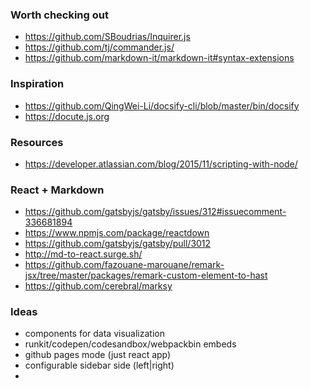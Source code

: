 ### Worth checking out

- https://github.com/SBoudrias/Inquirer.js
- https://github.com/tj/commander.js/
- https://github.com/markdown-it/markdown-it#syntax-extensions

### Inspiration

- https://github.com/QingWei-Li/docsify-cli/blob/master/bin/docsify
- https://docute.js.org

### Resources

- https://developer.atlassian.com/blog/2015/11/scripting-with-node/

### React + Markdown
- https://github.com/gatsbyjs/gatsby/issues/312#issuecomment-336681894
- https://www.npmjs.com/package/reactdown
- https://github.com/gatsbyjs/gatsby/pull/3012
- http://md-to-react.surge.sh/
- https://github.com/fazouane-marouane/remark-jsx/tree/master/packages/remark-custom-element-to-hast
- https://github.com/cerebral/marksy

### Ideas
- components for data visualization
- runkit/codepen/codesandbox/webpackbin embeds
- github pages mode (just react app)
- configurable sidebar side (left|right)
- 
